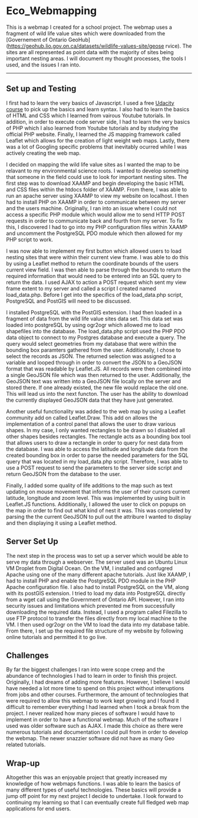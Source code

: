 # Eco_Webmapping

This is a webmap I created for a school project. The webmap uses a fragment of wild life value sites which were downloaded from the [Governement of Ontario GeoHub](https://geohub.lio.gov.on.ca/datasets/wildlife-values-site/geose rvice). The sites are all represented as point data with the majority of sites being important nesting areas. I will document my thought processes, the tools I used, and the issues I ran into.

---

## Set up and Testing

I first had to learn the very basics of Javascript. I used a free [Udacity course](https://www.udacity.com/course/intro-to-javascript--ud803) to pick up the basics and learn syntax. I also had to learn the basics of HTML and CSS which I learned from vairous Youtube tutorials. In addition, in order to execute code server side, I had to learn the very basics of PHP which I also learned from Youtube tutorials and by studying the official PHP website. Finally, I learned the JS mapping framework called Leaflet which allows for the creation of light weight web maps. Lastly, there was a lot of Googling specific problems that inevitably ocurred while I was actively creating the web map.

I decided on mapping the wild life value sites as I wanted the map to be relavant to my environmental science roots. I wanted to develop something that someone in the field could use to look for important nesting sites. The first step was to download XAAMP and begin developing the basic HTML and CSS files within the htdocs folder of XAAMP. From there, I was able to run an apache server using XAAMP to view my website on localhost. I then had to install PHP on XAAMP in order to communicate between my server and the users machine. Originally, I ran into an issue where I could not access a specific PHP module which would allow me to send HTTP POST requests in order to communicate back and fourth from my server. To fix this, I discovered I had to go into my PHP configuration files within XAAMP and uncomment the PostgreSQL PDO module which then allowed for my PHP script to work. 

I was now able to implement my first button which allowed users to load nesting sites that were within their current view frame. I was able to do this by using a Leaflet method to return the coordinate bounds of the users current view field. I was then able to parse through the bounds to return the required information that would need to be entered into an SQL query to return the data. I used AJAX to action a POST request which sent my view frame extent to my server and called a script I created named load_data.php. Before I get into the specifics of the load_data.php script, PostgreSQL and PostGIS will need to be discussed. 

I installed PostgreSQL with the PostGIS extension. I had then loaded in a fragment of data from the wild life value sites data set. This data set was loaded into postgreSQL by using ogr2ogr which allowed me to load shapefiles into the database. The load_data.php script used the PHP PDO data object to connect to my Postgres database and execute a query. The query would select geometries from my database that were within the bounding box paramters gathered from the user. Additionally, I chose to select the records as JSON. The returned selection was assigned to a variable and looped through in order to convert the JSON to a GeoJSON format that was readable by Leaflet.JS. All records were then combined into a single GeoJSON file which was then returned to the user. Additionally, the GeoJSON text was written into a GeoJSON file locally on the server and stored there. If one already existed, the new file would replace the old one. This will lead us into the next functon. The user has the ability to download the currently displayed GeoJSON data that they have just generated. 

Another useful functionality was added to the web map by using a Leaflet community add on called Leaflet.Draw. This add on allows the implementation of a control panel that allows the user to draw various shapes. In my case, I only wanted rectangles to be drawn so I disabled all other shapes besides rectangles. The rectangle acts as a bounding box tool that allows users to draw a rectangle in order to query for nest data from the database. I was able to access the latitude and longitude data from the created bounding box in order to parse the needed parameters for the SQL query that was located in my load_data.php script. Therefore, I was able to use a POST request to send the parameters to the server side script and return GeoJSON from the database to the user.

Finally, I added some quality of life additions to the map such as text updating on mouse movement that informs the user of their cursors current latitude, longitude and zoom level. This was implemented by using built in Leaflet.JS functions. Additionally, I allowed the user to click on popups on the map in order to find out what kind of nest it was. This was completed by parsing the the current GeoJSON to pull out the attribure I wanted to display and then displaying it using a Leaflet method. 

## Server Set Up

The next step in the process was to set up a server which would be able to serve my data through a webserver. The server used was an Ubuntu Linux VM Droplet from Digital Ocean. On the VM, I installed and confugred Apache using one of the many different apache tutorials. Just like XAAMP, I had to install PHP and enable the PostgreSQL PDO module in the PHP Apache configuration file. I also had to install PostgreSQL on the VM, along with its postGIS extension. I tried to load my data into PostgreSQL directly from a wget call using the Government of Ontario API. However, I ran into security issues and limitations which prevented me from successfully downloading the required data. Instead, I used a program called Filezilla to use FTP protocol to transfer the files directly from my local machine to the VM. I then used ogr2ogr on the VM to load the data into my database table. From there, I set up the required file structure of my website by following online tutorials and permitted it to go live. 

## Challenges

By far the biggest challenges I ran into were scope creep and the abundance of technologies I had to learn in order to finish this project. Originally, I had dreams of adding more features. However, I believe I would have needed a lot more time to spend on this project without interuptions from jobs and other courses. Furthermore, the amount of technologies that were required to allow this webmap to work kept growing and I found it difficult to remember everything I had learned when I took a break from the project. I never realized how many pieces of software I would have to implement in order to have a functional webmap. Much of the software I used was older software such as AJAX. I made this choice as there were numerous tutorials and documentation I could pull from in order to develop the webmap. The newer snazzier software did not have as many Geo related tutorials. 

## Wrap-up

Altogether this was an enjoyable project that greatly increased my knowledge of how webmaps functions. I was able to learn the basics of many different types of useful technologies. These basics will provide a jump off point for my next project I decide to undertake. I look forward to continuing my learning so that I can eventually create full fledged web map applications for end users.

